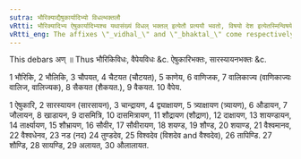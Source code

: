 ```yaml
---
sutra: भौरिक्याद्यैषुकार्यादिभ्यो विधल्भक्तलौ
vRtti: भौरिक्यादिभ्य ऐषुकार्यादिभ्यश्च यथासंख्यं विधल् भक्तल् इत्येतौ प्रत्ययौ भवतो, विषयो देश इत्येतस्मिन्विषये ॥
vRtti_eng: The affixes \"_vidhal_\" and \"_bhaktal_\" come respectively after the words \"_Bhauriki_\", and \"_Aishukari_ &c\" in the sense of \"sphere of country\".
---
```

This debars अण् ॥ Thus भौरिकिविधः, वैपेयविधः &c. ऐषुकारिभक्तः, सारस्यायनभक्तः &c.

1 भौरिकि, 2 भौलिकि, 3 चौपयत, 4 चैटयत (चौटयत), 5 काणेय, 6 वाणिजक, 7 वालिकाज्य (वाणिकाज्यः वालिज, वालिज्यक), 8 सैकयत (शैकयत.), 9 वैकयत. 10 वैपेय.

1 ऐषुकारि, 2 सारस्यायन (सारसायन), 3 चान्द्रायण, 4 द्व्याक्षायण, 5 त्र्याक्षायण (त्र्यायण), 6 औडायन, 7 जौलायन, 8 खाडायन, 9 दासमित्रि, 10 दासमित्रायण, 11 शौद्रायण (शौद्राण), 12 दाक्षायण, 13 शायण्डायन, 14 तार्क्ष्यायण, 15 शौभ्रायण, 16 सौवीर, 17 सौवीरायण, 18 शयण्ड, 19 शौण्ड, 20 शयाण्ड, 21 वैश्वमानव, 22 वैश्वधेनव, 23 नड (नद) 24 तुण्डदेव, 25 विश्वदेव (विशदेव and वैश्वदेव), 26 तापिण्डि. 27 शौण्डि, 28 सायण्डि, 29 अलायत, 30 औलालायत.
